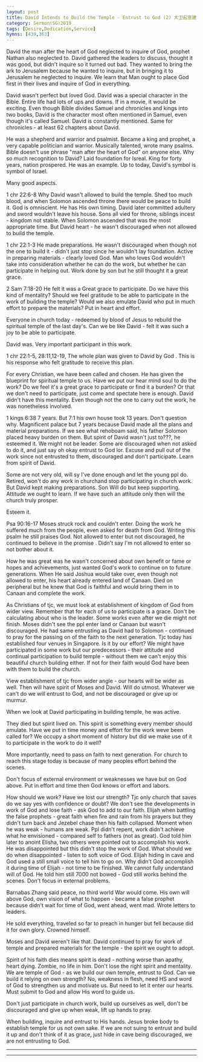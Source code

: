 ```yaml
---
layout: post
title: David Intends to Build the Temple - Entrust to God (2) 大卫起意建圣殿 - 当交托给神（二)
category: Sermon(SG)2019
tags: [Desire,Dedication,Service]
hymns: [439,363]
---
```



David the man after the heart of God neglected to inquire of God, prophet Nathan also neglected to. David gathered the leaders to discuss, thought it was good, but didn't inquire so it turned out bad. They wanted to bring the ark to Jerusalem because he wanted to inquire, but in bringing it to Jerusalem he neglected to inquire. We learn that Man ought to place God first in their lives and inquire of God in everything.

David wasn't perfect but loved God. David was a special character in the Bible. Entire life had lots of ups and downs. If in a movie, it would be exciting. Even though Bible divides Samuel and chronicles and kings into two books, David is the character most often mentioned in Samuel, even though it's called Samuel. David is constantly mentioned. Same for chronicles - at least 62 chapters about David.

He was a shepherd and warrior and psalmist. Became a king and prophet, a very capable politician and warrior. Musically talented, wrote many psalms. Bible doesn't use phrase "man after the heart of God" on anyone else. Why so much recognition to David? Laid foundation for Isreal. King for forty years, nation prospered. He was an example. Up to today, David's symbol is symbol of Israel.

Many good aspects.

1 chr 22:6-8
Why David wasn't allowed to build the temple. Shed too much blood, and when Solomon ascended throne there would be peace to build it. God is omniscient. He has His own timing. David later committed adultery and sword wouldn't leave his house. Sons all vied for throne,  siblings incest - kingdom not stable. When Solomon ascended that was the most appropriate time. But David heart - he wasn't discouraged when not allowed to build the temple. 

1 chr 22:1-3
He made preparations. He wasn't discouraged when though not the one to build it - didn't just stop since he wouldn't lay foundation. Active in preparing materials - clearly loved God. Man who loves God wouldn't take into consideration whether he can do the work, but whether he can participate in helping out. Work done by son but he still thought it a great grace. 

2 Sam 7:18-20
He felt it was a Great grace to participate. Do we have this kind of mentality? Should we feel gratitude to be able to participate in the work of building the temple? Would we also emulate David who put in much effort to prepare the materials? Put in heart and effort. 

Everyone in church today - redeemed by blood of Jesus to rebuild the spiritual temple of the last day's. Can we be like David - felt it was such a joy to be able to participate. 


David was. Very important participant in this work. 

1 chr 22:1-5, 28:11,12-19, 
The whole plan was given to David by God . This is his response who felt gratitude to receive this plan. 

For every Christian, we have been called and chosen. He has given the blueprint for spiritual temple to us. Have we put our hear mind soul to do the work? Do we feel it's a great grace to participate or find it a burden? Or that we don't need to participate, just come and spectate here is enough. 
David didn't have this mentality. Even though not the one to carry out the work, he was nonetheless involved. 

1 kings 6:38
7 years. But 7:1 his own house took 13 years. Don't question why. Magnificent palace but 7 years because David made all the plans and material preparations. 
If we see what rehoboam said, his father Solomon placed heavy burden on them. But spirit of David wasn't just to???, he esteemed it. We might not be leader. Some are discouraged when not asked to do it, and just say oh okay entrust to God lor. Excuse and pull out of the work since not entrusted to them, discouraged and don't participate. Learn from spirit of David. 

Some are not very old, will sy I've done enough and let the young ppl do. Retired, won't do any work in churchand stop participating in church work. But David kept making preparations. Son Will do but keep supporting. Attitude we ought to learn. If we have such an attitude only then will the church truly prosper. 

Esteem it. 


Psa 90:16-17
Moses struck rock and couldn't enter. Doing the work he suffered much from the people, even asked for death from God. Writing this psalm he still praises God. Not allowed to enter but not discouraged, he continued to believe in the promise . Didn't say I'm not allowed to enter so not bother about it. 

How he was great  was he wasn't concerned about own benefit or fame or hopes and achievements, just wanted God's work to continue on to future generations. When He said Joshua would take over, even though not allowed to enter, his heart already entered land of Canaan. Died on peripheral but he knew that God is faithful and would bring them in to Canaan and complete the work. 

As Christians of tjc, we must look at establishment of kingdom of God from wider view. Remember that for each of us to participate is a grace. Don't be calculating about who is the leader. Some works even after we die might not finish. Moses didn't see the ppl enter land or Canaan but wasn't discouraged. He had same entrusting as David had to Solomon - continued to pray for the passing on of the faith to the next generation. Tjc today has established four venues in Singapore. Is it by our effort? We might have participated in some work but our predecessors - their attitude and continual participation to build temple - without them we can't enjoy this beautiful church building either. If not for their faith would God have been with them to build the church. 

View establishment of tjc from wider angle - our hearts will be wider as well. Then will have spirit of Moses and David. Will do utmost. Whatever we can't do we will entrust to God, and not be discouraged or give up or murmur. 

When we look at David participating in building temple, he was active. 

They died but spirit lived on. This spirit is something every member should emulate. Have we put in time money and effort for the work weve been called for? We occupy a short moment of history but did we make use of it to participate in the work to do it well? 

More importantly, need to pass on faith to next generation. For church to reach this stage today is because of many peoples effort behind the scenes. 


Don't focus of external environment or weaknesses we have but on God above. Put in effort and time then God knows or effort and labors. 

How should we work? Have we lost our strength? Tjc only church that saves do we say yes with confidence or doubt? We don't see the developments in work of God and lose faith - ask God to add to our faith. Elijah when battling the false prophets - great faith when fire and rain from his prayers but they didn't turn back and Jezebel chase then his faith collapsed. Moment when he was weak - humans are weak. Ppl didn't repent, work didn't achieve what he envisioned - compared self to fathers (not as great). God told him later to anoint Elisha, two others were pointed out to accomplish his work. He was disappointed but this didn't stop the work of God. What should we do when disappointed - listen to soft voice of God. Elijah hiding in cave and God used a still small voice to tell him to go on. Why didn't God accomplish it during time of Elijah - not time to be finished. We cannot fully understand will of God. He told him still 7000 not bowed - God still works behind the scenes. Don't focus in external problems. 

Barnabas Zhang said peace, no third world War would come. His own will above God, own vision of what to happen - became a false prophet because didn't wait for time of God, went ahead, went mad. Wrote letters to leaders. 

He sold everything, traveled so far to preach in hunger but fell because did it for own glory. Crowned himself. 

Moses and David  weren't like that. David continued to pray for work of temple and prepared materials for the temple - the spirit we ought to adopt. 

Spirit of his faith dies means spirit is dead - nothing worse than apathy, heart dying. Zombie, no life in him. Don't lose the right spirit and mentality. We are temple of God - as we build our own temple, entrust to God. Can we build it relying on own strength? No, weakness in flesh, need HS and word of God to strengthen us and motivate us. But need to let it enter our hearts. Must submit to God and allow His word to guide us. 

Don't just participate in church work, build up ourselves as well, don't be discouraged and give up when weak, lift up hands to pray. 


When building, inquire and entrust to His hands. Jesus broke body to establish temple for us not own sake. If we are not suing to entrust and build it up and don't think of it as grace, just hide in cave being discouraged, we are not entrusting to God. 



----
****
